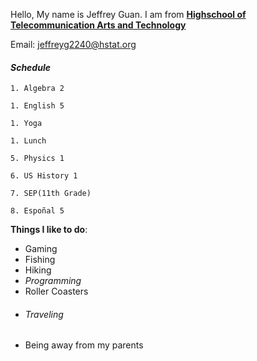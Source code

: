 Hello, My name is Jeffrey Guan. I am from [**Highschool of Telecommunication Arts and Technology**](https://www.google.com/maps/place/High+School-Telecommunications/@40.6355869,-74.0221778,125a,35y,318.35h,45t/data=!3m1!1e3!4m8!1m2!2m1!1shighschool+of+telecommunication+arts+and+technology!3m4!1s0x89c245515631e381:0x86b74da3bfb6c8fa!8m2!3d40.6368371!4d-74.0233013)

  Email: jeffreyg2240@hstat.org  
#### _Schedule_
~~~
1. Algebra 2

1. English 5

1. Yoga

1. Lunch

5. Physics 1

6. US History 1

7. SEP(11th Grade)

8. Espoñal 5
~~~

**Things I like to do**:
* Gaming
* Fishing
* Hiking
* _Programming_
* Roller Coasters 
* ###### Traveling
* Being away from my parents